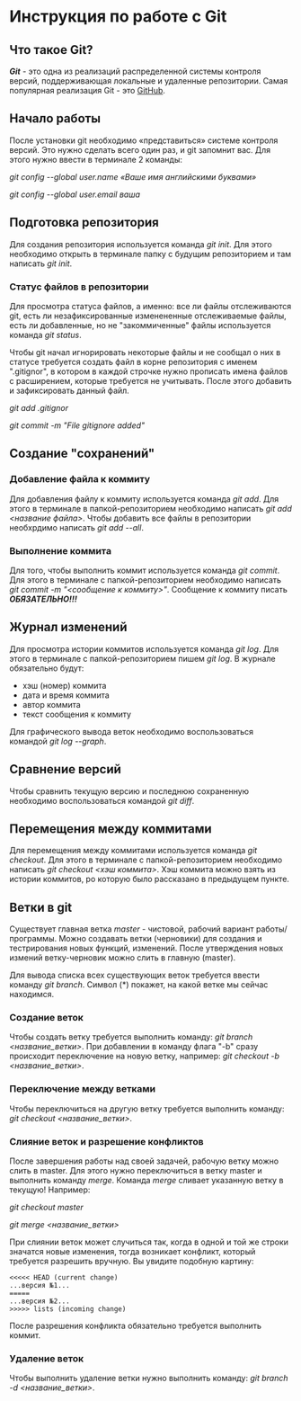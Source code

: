 # Инструкция по работе с Git

## Что такое Git?

***Git*** - это одна из реализаций распределенной системы контроля версий, поддерживающая локальные и удаленные репозитории. Самая популярная реализация Git - это [GitHub](https://www.github.com).

## Начало работы

После установки git необходимо «представиться» системе контроля версий. Это нужно сделать всего один раз, и git запомнит вас. Для этого нужно ввести в терминале 2 команды:

*git config --global user.name «Ваше имя английскими буквами»*

*git config --global user.email ваша*

## Подготовка репозитория

Для создания репозитория используется команда *git init*. Для этого необходимо открыть в терминале папку с будущим репозиторием и там написать *git init*.

### Статус файлов в репозитории

Для просмотра статуса файлов, а именно: все ли файлы отслеживаются git, есть ли незафиксированные изменененные отслеживаемые файлы, есть ли добавленные, но не "закоммиченные" файлы используется команда *git status*.

Чтобы git начал игнорировать некоторые файлы и не сообщал о них в статусе требуется создать файл в корне репозитория с именем ".gitignor", в котором в каждой строчке нужно прописать имена файлов с расширением, которые требуется не учитывать. После этого добавить и зафиксировать данный файл.

*git add .gitignor*

*git commit -m "File gitignore added"*

## Создание "сохранений"

### Добавление файла к коммиту

Для добавления файлу к коммиту используется команда *git add*. Для этого в терминале в папкой-репозиторием необходимо написать *git add <название файла>*. Чтобы добавить все файлы в репозитории необхрдимо написать *git add --all*.

### Выполнение коммита

Для того, чтобы выполнить коммит используется команда *git commit*. Для этого в терминале с папкой-репозиторием необходимо написать *git commit -m "<сообщение к коммиту>"*. Сообщение к коммиту писать ***ОБЯЗАТЕЛЬНО!!!***

## Журнал изменений

Для просмотра истории коммитов используется команда *git log*. Для этого в терминале с папкой-репозиторием пишем *git log*. В журнале обязательно будут:
* хэш (номер) коммита
* дата и время коммита
* автор коммита
* текст сообщения к коммиту

Для графического вывода веток необходимо воспользоваться командой *git log --graph*.

## Сравнение версий

Чтобы сравнить текущую версию и последнюю сохраненную необходимо воспользоваться командой *git diff*.

## Перемещения между коммитами

Для перемещения между коммитами используется команда *git checkout*. Для этого в терминале с папкой-репозиторием необходимо написать *git checkout <хэш коммита>*. Хэш коммита можно взять из истории коммитов, ро которую было рассказано в предыдущем пункте.

## Ветки в git

Существует главная ветка *master* - чистовой, рабочий вариант работы/программы. Можно создавать ветки (черновики) для создания и тестрирования новых функций, изменений. После утверждения новых измений ветку-черновик можно слить в главную (master).

Для вывода списка всех существующих веток требуется ввести команду *git branch*. Символ (*) покажет, на какой ветке мы сейчас находимся.

### Создание веток

Чтобы создать ветку требуется выполнить команду: *git branch <название_ветки>*. При добавлении в команду флага "-b" сразу происходит переключение на новую ветку, например: *git checkout -b <название_ветки>*.

### Переключение между ветками

Чтобы переключиться на другую ветку требуется выполнить команду: *git checkout <название_ветки>*.

### Слияние веток и разрешение конфликтов

После завершения работы над своей задачей, рабочую ветку можно слить в master. Для этого нужно переключиться в ветку master и выполнить команду *merge*. Команда *merge* сливает указанную ветку в текущую! Например:

*git checkout master*

*git merge <название_ветки>*

При слиянии веток может случиться так, когда в одной и той же строки значатся новые изменения, тогда возникает конфликт, который требуется разрешить вручную. Вы увидите подобную картину:

```
<<<<< HEAD (current change)
...версия №1...
=====
...версия №2...
>>>>> lists (incoming change)
```

После разрешения конфликта обязательно требуется выполнить коммит.

### Удаление веток

Чтобы выполнить удаление ветки нужно выполнить команду: *git branch -d <название_ветки>*.